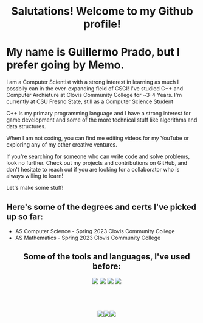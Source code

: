 <h1 align="center">
    Salutations!
    Welcome to my Github profile!
</h1>
<h1>
    My name is Guillermo Prado, but I prefer going by Memo.
</h1>
<p>
   I am a Computer Scientist with a strong interest in learning as much I possbily can in the ever-expanding field of CSCI! I've studied C++ and Computer Archieture at Clovis Community College for ~3-4 Years. I'm currently at CSU Fresno State, still as a Computer Science Student
</p>
<p>
   C++ is my primary programming language and I have a strong interest for game development and some of the more technical stuff like algorithms and data structures.
</p>
<p>
    When I am not coding, you can find me editing videos for my YouTube or exploring any of my other creative ventures.
</p>
<p>
    If you're searching for someone who can write code and solve problems, look no further. Check out my projects and contributions on GitHub, and don't hesitate to reach out if you are looking for a collaborator who is always willing to learn!
</p>
<p>
    Let's make some stuff!
</p>

<h2>
    Here's some of the degrees and certs I've picked up so far:
</h2>
<ul>
    <li>AS Computer Science - Spring 2023 Clovis Community College</li>
    <li>AS Mathematics - Spring 2023 Clovis Community College</li
</ul>
<h2 align="center"> 
    Some of the tools and languages, I've used before: 
</h2>
<div align="center">
    <img class="img" src="https://img.shields.io/badge/Codewars-B1361E?style=for-the-badge&logo=codewars&logoColor=grey"/>
     <img class="img" src="https://img.shields.io/badge/Visual%20Studio%20Code-0078d7.svg?style=for-the-badge&logo=visual-studio-code&logoColor=white"/>
    <img class="img" src="https://img.shields.io/badge/Visual%20Studio-5C2D91.svg?style=for-the-badge&logo=visual-studio&logoColor=white"/>
    <img class="img" src="https://img.shields.io/badge/VIM-%2311AB00.svg?style=for-the-badge&logo=vim&logoColor=white"/>
 </div>
 <h1 align="center">
<div style="padding: 1em; display: flex; flex-direction: row; align-items: center; justify-content: center;">
    <img class="img" src="https://img.shields.io/badge/c-%2300599C.svg?style=for-the-badge&logo=c&logoColor=white"/>
    <img class="img" src="https://img.shields.io/badge/c++-%2300599C.svg?style=for-the-badge&logo=c%2B%2B&logoColor=white"/>
    <img class="img" src="https://img.shields.io/badge/python-3670A0?style=for-the-badge&logo=python&logoColor=ffdd54"/>
</div>
